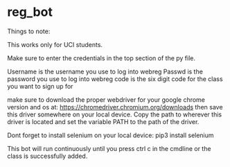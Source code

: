 # reg_bot

Things to note: 

This works only for UCI students.

Make sure to enter the credentials in the top section of the py file.

Username is the username you use to log into webreg
Passwd is the password you use to log into webreg
code is the six digit code for the class you want to sign up for

make sure to download the proper webdriver for your google chrome version and os at: https://chromedriver.chromium.org/downloads
then save this driver somewhere on your local device. Copy the path to wherever this driver is located and set the variable PATH to the path of the driver.

Dont forget to install selenium on your local device:
	pip3 install selenium


This bot will run continuously until you press ctrl c in the cmdline or the class is successfully added.
